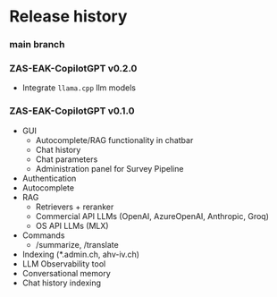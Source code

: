# Release history

### main branch

### ZAS-EAK-CopilotGPT v0.2.0

- Integrate `llama.cpp` llm models

### ZAS-EAK-CopilotGPT v0.1.0

- GUI
    - Autocomplete/RAG functionality in chatbar
    - Chat history
    - Chat parameters
    - Administration panel for Survey Pipeline
- Authentication
- Autocomplete
- RAG
    - Retrievers + reranker
    - Commercial API LLMs (OpenAI, AzureOpenAI, Anthropic, Groq)
    - OS API LLMs (MLX)
- Commands
    - /summarize, /translate
- Indexing (*.admin.ch, ahv-iv.ch)
- LLM Observability tool
- Conversational memory
- Chat history indexing

